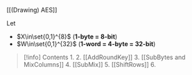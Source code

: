 
[[(Drawing) AES]]

Let
- $X\in\set{0,1}^{8}$ (**1-byte = 8-bit**)
- $W\in\set{0,1}^{32}$ (**1-word = 4-byte = 32-bit**)

> [!info] Contents
> 1.
> 2. [[AddRoundKey]]
> 3. [[SubBytes and MixColumns]]
> 4. [[SubMix]]
> 5. [[ShiftRows]]
> 6.
